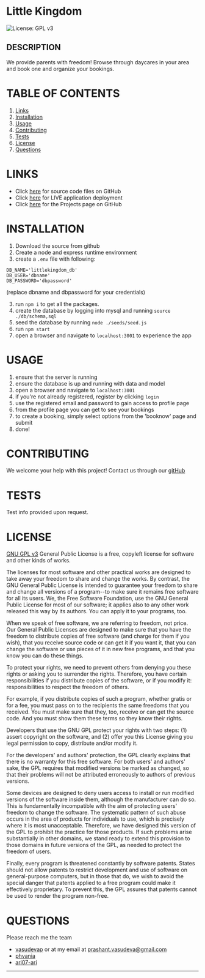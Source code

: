 # Little Kingdom
![License: GPL v3](https://img.shields.io/badge/License-GPLv3-blue.svg)

## DESCRIPTION

We provide parents with freedom!  Browse through daycares in your area and book one and organize your bookings.

# TABLE OF CONTENTS

1. [Links](#links)
2. [Installation](#installation)
3. [Usage](#usage)
4. [Contributing](#contributing)
5. [Tests](#tests)
6. [License](#license)
7. [Questions](#questions)

# LINKS
- Click [here](https://github.com/phvania/LittleKingdom.git) for source code files on GitHub
- Click [here](https://littlekingdom-6e80ddfd93c8.herokuapp.com/) for LIVE application deployment
- Click [here](https://github.com/users/phvania/projects/7/views/1) for the Projects page on GitHub

# INSTALLATION
1. Download the source from github
2. Create a node and express runtime environment
3. create a `.env` file with following:
```
DB_NAME='littlekingdom_db'
DB_USER='dbname'
DB_PASSWORD='dbpassword'
```
(replace dbname and dbpassword for your credentials)

3. run `npm i` to get all the packages.
4. create the database by logging into mysql and running `source ./db/schema,sql`
5. seed the database by running `node ./seeds/seed.js`
6. run `npm start`
7. open a browser and navigate to `localhost:3001` to experience the app

# USAGE
1. ensure that the server is running
2. ensure the database is up and running with data and model
3. open a browser and navigate to `localhost:3001`
4. if you're not already registered, register by clicking `login`
5. use the registered email and password to gain access to profile page
6. from the profile page you can get to see your bookings
7. to create a booking, simply select options from the 'booknow' page and submit
8. done!

# CONTRIBUTING
We welcome your help with this project!  Contact us through our [gitHub](https://github.com/phvania/LittleKingdom)

# TESTS
Test info provided upon request.

# LICENSE
[GNU GPL v3](https://www.gnu.org/licenses/gpl-3.0)
 General Public License is a free, copyleft license for software and other kinds of works.

The licenses for most software and other practical works are designed to take away your freedom to share and change the works. By contrast, the GNU General Public License is intended to guarantee your freedom to share and change all versions of a program--to make sure it remains free software for all its users. We, the Free Software Foundation, use the GNU General Public License for most of our software; it applies also to any other work released this way by its authors. You can apply it to your programs, too.

When we speak of free software, we are referring to freedom, not price. Our General Public Licenses are designed to make sure that you have the freedom to distribute copies of free software (and charge for them if you wish), that you receive source code or can get it if you want it, that you can change the software or use pieces of it in new free programs, and that you know you can do these things.

To protect your rights, we need to prevent others from denying you these rights or asking you to surrender the rights. Therefore, you have certain responsibilities if you distribute copies of the software, or if you modify it: responsibilities to respect the freedom of others.

For example, if you distribute copies of such a program, whether gratis or for a fee, you must pass on to the recipients the same freedoms that you received. You must make sure that they, too, receive or can get the source code. And you must show them these terms so they know their rights.

Developers that use the GNU GPL protect your rights with two steps: (1) assert copyright on the software, and (2) offer you this License giving you legal permission to copy, distribute and/or modify it.

For the developers' and authors' protection, the GPL clearly explains that there is no warranty for this free software. For both users' and authors' sake, the GPL requires that modified versions be marked as changed, so that their problems will not be attributed erroneously to authors of previous versions.

Some devices are designed to deny users access to install or run modified versions of the software inside them, although the manufacturer can do so. This is fundamentally incompatible with the aim of protecting users' freedom to change the software. The systematic pattern of such abuse occurs in the area of products for individuals to use, which is precisely where it is most unacceptable. Therefore, we have designed this version of the GPL to prohibit the practice for those products. If such problems arise substantially in other domains, we stand ready to extend this provision to those domains in future versions of the GPL, as needed to protect the freedom of users.

Finally, every program is threatened constantly by software patents. States should not allow patents to restrict development and use of software on general-purpose computers, but in those that do, we wish to avoid the special danger that patents applied to a free program could make it effectively proprietary. To prevent this, the GPL assures that patents cannot be used to render the program non-free.

# QUESTIONS
Please reach me the team 
- [vasudevap](https://github.com/vasudevap) or at my email at prashant.vasudeva@gmail.com
- [phvania](https://github.com/phvania)
- [ari07-ari](https://github.com/ari07-ari)
---

